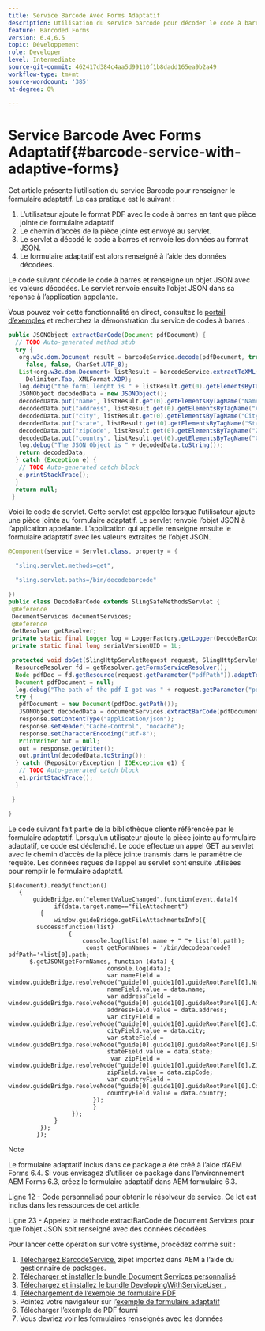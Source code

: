 ```yaml
---
title: Service Barcode Avec Forms Adaptatif
description: Utilisation du service barcode pour décoder le code à barres et remplir les champs de formulaire à partir des données extraites.
feature: Barcoded Forms
version: 6.4,6.5
topic: Développement
role: Developer
level: Intermediate
source-git-commit: 462417d384c4aa5d99110f1b8dadd165ea9b2a49
workflow-type: tm+mt
source-wordcount: '385'
ht-degree: 0%

---
```



# Service Barcode Avec Forms Adaptatif{#barcode-service-with-adaptive-forms}

Cet article présente l’utilisation du service Barcode pour renseigner le formulaire adaptatif. Le cas pratique est le suivant :

1. L’utilisateur ajoute le format PDF avec le code à barres en tant que pièce jointe de formulaire adaptatif
1. Le chemin d’accès de la pièce jointe est envoyé au servlet.
1. Le servlet a décodé le code à barres et renvoie les données au format JSON.
1. Le formulaire adaptatif est alors renseigné à l’aide des données décodées.

Le code suivant décode le code à barres et renseigne un objet JSON avec les valeurs décodées. Le servlet renvoie ensuite l’objet JSON dans sa réponse à l’application appelante.

Vous pouvez voir cette fonctionnalité en direct, consultez le [portail d’exemples](https://forms.enablementadobe.com/content/samples/samples.html?query=0) et recherchez la démonstration du service de codes à barres .

```java
public JSONObject extractBarCode(Document pdfDocument) {
  // TODO Auto-generated method stub
  try {
   org.w3c.dom.Document result = barcodeService.decode(pdfDocument, true, false, false, false, false, false,
     false, false, CharSet.UTF_8);
   List<org.w3c.dom.Document> listResult = barcodeService.extractToXML(result, Delimiter.Carriage_Return,
     Delimiter.Tab, XMLFormat.XDP);
   log.debug("the form1 lenght is " + listResult.get(0).getElementsByTagName("form1").getLength());
   JSONObject decodedData = new JSONObject();
   decodedData.put("name", listResult.get(0).getElementsByTagName("Name").item(0).getTextContent());
   decodedData.put("address", listResult.get(0).getElementsByTagName("Address").item(0).getTextContent());
   decodedData.put("city", listResult.get(0).getElementsByTagName("City").item(0).getTextContent());
   decodedData.put("state", listResult.get(0).getElementsByTagName("State").item(0).getTextContent());
   decodedData.put("zipCode", listResult.get(0).getElementsByTagName("ZipCode").item(0).getTextContent());
   decodedData.put("country", listResult.get(0).getElementsByTagName("Country").item(0).getTextContent());
   log.debug("The JSON Object is " + decodedData.toString());
   return decodedData;
  } catch (Exception e) {
   // TODO Auto-generated catch block
   e.printStackTrace();
  }
  return null;
 }
```

Voici le code de servlet. Cette servlet est appelée lorsque l’utilisateur ajoute une pièce jointe au formulaire adaptatif. Le servlet renvoie l’objet JSON à l’application appelante. L’application qui appelle renseigne ensuite le formulaire adaptatif avec les valeurs extraites de l’objet JSON.

```java
@Component(service = Servlet.class, property = {

  "sling.servlet.methods=get",

  "sling.servlet.paths=/bin/decodebarcode"

})
public class DecodeBarCode extends SlingSafeMethodsServlet {
 @Reference
 DocumentServices documentServices;
 @Reference
 GetResolver getResolver;
 private static final Logger log = LoggerFactory.getLogger(DecodeBarCode.class);
 private static final long serialVersionUID = 1L;

 protected void doGet(SlingHttpServletRequest request, SlingHttpServletResponse response) {
  ResourceResolver fd = getResolver.getFormsServiceResolver();
  Node pdfDoc = fd.getResource(request.getParameter("pdfPath")).adaptTo(Node.class);
  Document pdfDocument = null;
  log.debug("The path of the pdf I got was " + request.getParameter("pdfPath"));
  try {
   pdfDocument = new Document(pdfDoc.getPath());
   JSONObject decodedData = documentServices.extractBarCode(pdfDocument);
   response.setContentType("application/json");
   response.setHeader("Cache-Control", "nocache");
   response.setCharacterEncoding("utf-8");
   PrintWriter out = null;
   out = response.getWriter();
   out.println(decodedData.toString());
  } catch (RepositoryException | IOException e1) {
   // TODO Auto-generated catch block
   e1.printStackTrace();
  }

 }

}
```

Le code suivant fait partie de la bibliothèque cliente référencée par le formulaire adaptatif. Lorsqu’un utilisateur ajoute la pièce jointe au formulaire adaptatif, ce code est déclenché. Le code effectue un appel GET au servlet avec le chemin d’accès de la pièce jointe transmis dans le paramètre de requête. Les données reçues de l’appel au servlet sont ensuite utilisées pour remplir le formulaire adaptatif.

```
$(document).ready(function()
   {
       guideBridge.on("elementValueChanged",function(event,data){
             if(data.target.name=="fileAttachment")
         {
             window.guideBridge.getFileAttachmentsInfo({
        success:function(list) 
                 {
                     console.log(list[0].name + " "+ list[0].path);
                      const getFormNames = '/bin/decodebarcode?pdfPath='+list[0].path;
      $.getJSON(getFormNames, function (data) {
                            console.log(data);
                            var nameField = window.guideBridge.resolveNode("guide[0].guide1[0].guideRootPanel[0].Name[0]");
                            nameField.value = data.name;
                            var addressField = window.guideBridge.resolveNode("guide[0].guide1[0].guideRootPanel[0].Address[0]");
                            addressField.value = data.address;
                            var cityField = window.guideBridge.resolveNode("guide[0].guide1[0].guideRootPanel[0].City[0]");
                            cityField.value = data.city;
                            var stateField = window.guideBridge.resolveNode("guide[0].guide1[0].guideRootPanel[0].State[0]");
                            stateField.value = data.state;
                             var zipField = window.guideBridge.resolveNode("guide[0].guide1[0].guideRootPanel[0].Zip[0]");
                            zipField.value = data.zipCode;
                            var countryField = window.guideBridge.resolveNode("guide[0].guide1[0].guideRootPanel[0].Country[0]");
                            countryField.value = data.country;
                        });
                        }
                  });
             }
         });
        });
```

>[!NOTE]
>
>Le formulaire adaptatif inclus dans ce package a été créé à l’aide d’AEM Forms 6.4. Si vous envisagez d’utiliser ce package dans l’environnement AEM Forms 6.3, créez le formulaire adaptatif dans AEM formulaire 6.3.

Ligne 12 - Code personnalisé pour obtenir le résolveur de service. Ce lot est inclus dans les ressources de cet article.

Ligne 23 - Appelez la méthode extractBarCode de Document Services pour que l’objet JSON soit renseigné avec des données décodées.

Pour lancer cette opération sur votre système, procédez comme suit :

1. [Téléchargez BarcodeService.](assets/barcodeservice.zip) zipet importez dans AEM à l’aide du gestionnaire de packages.
1. [Télécharger et installer le bundle Document Services personnalisé](/help/forms/assets/common-osgi-bundles/AEMFormsDocumentServices.core-1.0-SNAPSHOT.jar)
1. [Téléchargez et installez le bundle DevelopingWithServiceUser .](/help/forms/assets/common-osgi-bundles/DevelopingWithServiceUser.jar)
1. [Téléchargement de l’exemple de formulaire PDF](assets/barcode.pdf)
1. Pointez votre navigateur sur l’[exemple de formulaire adaptatif](http://localhost:4502/content/dam/formsanddocuments/barcodedemo/jcr:content?wcmmode=disabled)
1. Télécharger l’exemple de PDF fourni
1. Vous devriez voir les formulaires renseignés avec les données

